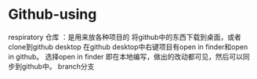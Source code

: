 # Github-using
respiratory 仓库 ：是用来放各种项目的
将github中的东西下载到桌面，或者clone到github desktop
在github desktop中右键项目有open in finder和open in github。
选择open in finder 即在本地编写，做出的改动都可见，然后可以同步到github中。
branch分支
